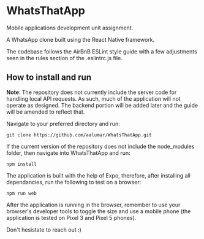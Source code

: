 # WhatsThatApp
Mobile applications development unit assignment.

A WhatsApp clone built using the React Native framework.

The codebase follows the AirBnB ESLint style guide with a few adjustments seen in the rules section of the .eslintrc.js file.

## How to install and run

**Note**: The repository does not currently include the server code for handling local API requests. As such, much of the application will not operate as designed. The backend portion will be added later and the guide will be amended to reflect that.

Navigate to your preferred directory and run:

`git clone https://github.com/aalumar/WhatsThatApp.git`

If the current version of the repository does not include the node_modules folder, then navigate into WhatsThatApp and run:

`npm install`

The application is built with the help of Expo, therefore, after installing all dependancies, run the following to test on a browser:

`npm run web`

After the application is running in the browser, remember to use your browser's developer tools to toggle the size and use a mobile phone (the application is tested on Pixel 3 and Pixel 5 phones).

Don't hesistate to reach out :)

